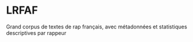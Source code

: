 # LRFAF
Grand corpus de textes de rap français, avec métadonnées et statistiques descriptives par rappeur
